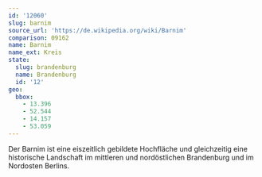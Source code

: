 ```yaml
---
id: '12060'
slug: barnim
source_url: 'https://de.wikipedia.org/wiki/Barnim'
comparison: 09162
name: Barnim
name_ext: Kreis
state:
  slug: brandenburg
  name: Brandenburg
  id: '12'
geo:
  bbox:
    - 13.396
    - 52.544
    - 14.157
    - 53.059
---
```


Der Barnim ist eine eiszeitlich gebildete Hochfläche und gleichzeitig eine historische Landschaft im mittleren und nordöstlichen Brandenburg und im Nordosten Berlins.
